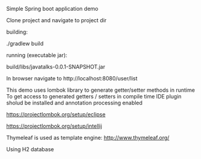 Simple Spring boot application demo

Clone project and navigate to project dir

building: 

./gradlew build

running (executable jar): 

build/libs/javatalks-0.0.1-SNAPSHOT.jar

In browser navigate to http://localhost:8080/user/list



This demo uses lombok library to generate getter/setter methods in runtime
To get access to generated getters / setters in compile time IDE plugin sholud be installed and annotation processing enabled

https://projectlombok.org/setup/eclipse

https://projectlombok.org/setup/intellij


Thymeleaf is used as template engine:
http://www.thymeleaf.org/

Using H2 database

